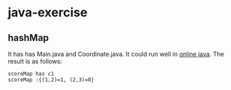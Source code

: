 # java-exercise

## hashMap

It has has Main.java and Coordinate.java. It could run well in [online java](https://www.online-java.com/). The result is as follows:

```
scoreMap has c1
scoreMap :{(1,2)=1, (2,3)=0}
```
